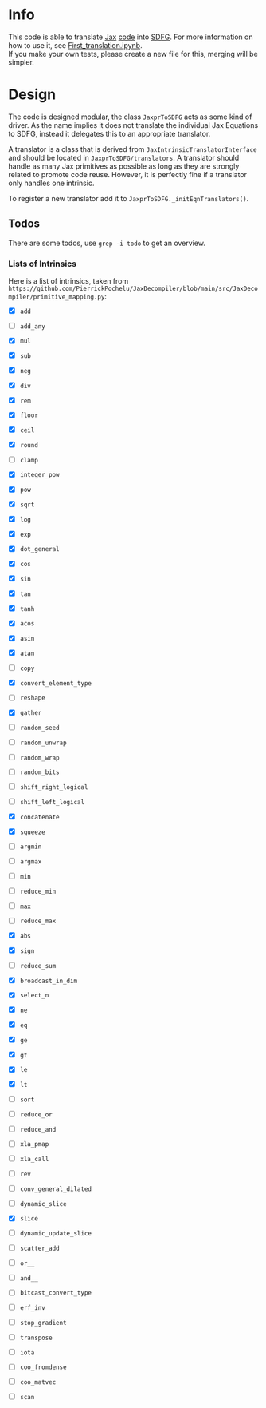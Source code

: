 # Info
This code is able to translate [Jax](https://github.com/google/jax) [code](https://jax.readthedocs.io/en/latest/jaxpr.html) into [SDFG](https://github.com/spcl/dace).
For more information on how to use it, see [First_translation.ipynb](./First_translation.ipynb).      
If you make your own tests, please create a new file for this, merging will be simpler.

# Design
The code is designed modular, the class `JaxprToSDFG` acts as some kind of driver.
As the name implies it does not translate the individual Jax Equations to SDFG, instead it delegates this to an appropriate translator.

A translator is a class that is derived from `JaxIntrinsicTranslatorInterface` and should be located in `JaxprToSDFG/translators`.
A translator should handle as many Jax primitives as possible as long as they are strongly related to promote code reuse.
However, it is perfectly fine if a translator only handles one intrinsic.

To register a new translator add it to `JaxprToSDFG._initEqnTranslators()`.


## Todos
There are some todos, use `grep -i todo` to get an overview.


### Lists of Intrinsics
Here is a list of intrinsics, taken from `https://github.com/PierrickPochelu/JaxDecompiler/blob/main/src/JaxDecompiler/primitive_mapping.py`:

- [x] `add`
- [ ] `add_any`
- [x] `mul`
- [x] `sub`
- [x] `neg`
- [x] `div`
- [x] `rem`
- [x] `floor`
- [x] `ceil`
- [x] `round`
- [ ] `clamp`
- [x] `integer_pow`
- [x] `pow`
- [x] `sqrt`
- [x] `log`
- [x] `exp`
- [x] `dot_general`
- [x] `cos`
- [x] `sin`
- [x] `tan`
- [x] `tanh`
- [x] `acos`
- [x] `asin`
- [x] `atan`
- [ ] `copy`
- [x] `convert_element_type`
- [ ] `reshape`
- [x] `gather`
- [ ] `random_seed`
- [ ] `random_unwrap`
- [ ] `random_wrap`
- [ ] `random_bits`
- [ ] `shift_right_logical`
- [ ] `shift_left_logical`
- [x] `concatenate`
- [x] `squeeze`
- [ ] `argmin`
- [ ] `argmax`
- [ ] `min`
- [ ] `reduce_min`
- [ ] `max`
- [ ] `reduce_max`
- [x] `abs`
- [x] `sign`
- [ ] `reduce_sum`
- [x] `broadcast_in_dim`
- [x] `select_n`
- [x] `ne`
- [x] `eq`
- [x] `ge`
- [x] `gt`
- [x] `le`
- [x] `lt`
- [ ] `sort`
- [ ] `reduce_or`
- [ ] `reduce_and`
- [ ] `xla_pmap`
- [ ] `xla_call`
- [ ] `rev`
- [ ] `conv_general_dilated`
- [ ] `dynamic_slice`
- [x] `slice`
- [ ] `dynamic_update_slice`
- [ ] `scatter_add`
- [ ] `or__`
- [ ] `and__`
- [ ] `bitcast_convert_type`
- [ ] `erf_inv`
- [ ] `stop_gradient`
- [ ] `transpose`
- [ ] `iota`
- [ ] `coo_fromdense`
- [ ] `coo_matvec`
- [ ] `scan`


